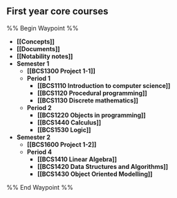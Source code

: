 ## First year core courses
%% Begin Waypoint %%
- **[[Concepts]]**
- **[[Documents]]**
- **[[Notability notes]]**
- **Semester 1**
	- **[[BCS1300 Project 1-1]]**
	- **Period 1**
		- **[[BCS1110 Introduction to computer science]]**
		- **[[BCS1120 Procedural programming]]**
		- **[[BCS1130 Discrete mathematics]]**
	- **Period 2**
		- **[[BCS1220 Objects in programming]]**
		- **[[BCS1440 Calculus]]**
		- **[[BCS1530 Logic]]**
- **Semester 2**
	- **[[BCS1600 Project 1-2]]**
	- **Period 4**
		- **[[BCS1410 Linear Algebra]]**
		- **[[BCS1420 Data Structures and Algorithms]]**
		- **[[BCS1430 Object Oriented Modelling]]**

%% End Waypoint %%


